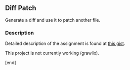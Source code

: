 ## Diff Patch

Generate a diff and use it to patch another file. 

### Description

Detailed description of the assignment is found at [this gist](https://gist.github.com/brannerchinese/dbdd5d3d88541ca6c0f4).

This project is not currently working (grawlix).

[end]
